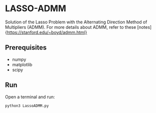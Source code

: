 # LASSO-ADMM
Solution of the Lasso Problem with the Alternating Direction Method of Multipliers (ADMM). For more details about ADMM, refer to these [notes]{https://stanford.edu/~boyd/admm.html}

## Prerequisites
* numpy
* matplotlib
* scipy

## Run
Open a terminal and run:
```bash
python3 LassoADMM.py
```
